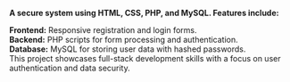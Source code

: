**A secure system using HTML, CSS, PHP, and MySQL. Features include:** <br>

**Frontend:** Responsive registration and login forms. <br>
**Backend:** PHP scripts for form processing and authentication. <br>
**Database:** MySQL for storing user data with hashed passwords. <br>
This project showcases full-stack development skills with a focus on user authentication and data security.

